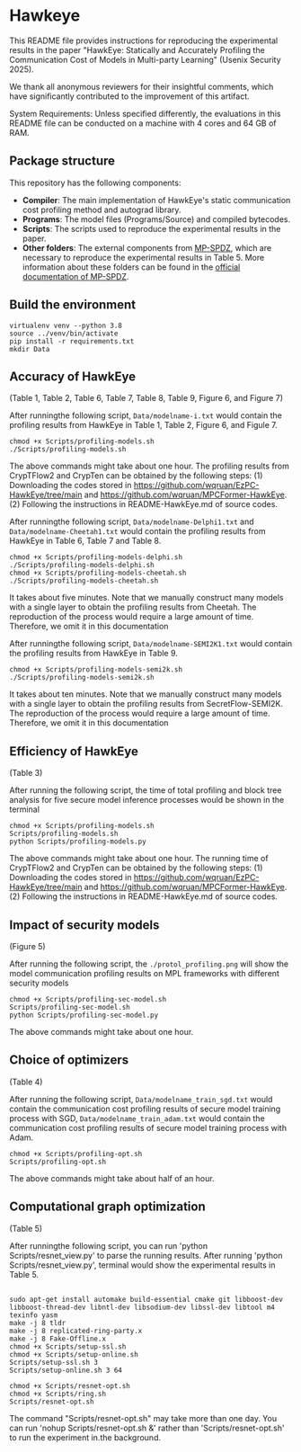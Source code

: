 # Hawkeye

This README file provides instructions for reproducing the experimental results in the paper "HawkEye: Statically and Accurately Profiling the Communication Cost of Models in Multi-party Learning" (Usenix Security 2025).

We thank all anonymous reviewers for their insightful comments, which have significantly contributed to the improvement of this artifact.

System Requirements: Unless specified differently, the evaluations in this README file can be conducted on a machine with 4 cores and 64 GB of RAM.


## Package structure
This repository has the following components:  
- **Compiler**: The main implementation of HawkEye's static communication cost profiling method and autograd library.
- **Programs**: The model files (Programs/Source) and compiled bytecodes.
- **Scripts**: The scripts used to reproduce the experimental results in the paper.
- **Other folders**: The external components from [MP-SPDZ](https://github.com/data61/MP-SPDZ), which are necessary to reproduce the experimental results in Table 5. More information about these folders can be found in the [official documentation of MP-SPDZ](https://mp-spdz.readthedocs.io/en/latest/).

## Build the environment
```
virtualenv venv --python 3.8
source ../venv/bin/activate
pip install -r requirements.txt
mkdir Data
```


## Accuracy of HawkEye 
(Table 1, Table 2, Table 6, Table 7, Table 8, Table 9, Figure 6, and Figure 7)

After runningthe following script, `Data/modelname-i.txt` would contain the profiling results from HawkEye in Table 1, Table 2, Figure 6, and Figule 7.

```
chmod +x Scripts/profiling-models.sh
./Scripts/profiling-models.sh
```
The above commands might take about one hour. The profiling results from CrypTFlow2 and CrypTen can be obtained by the following steps: (1) Downloading the codes stored in https://github.com/wqruan/EzPC-HawkEye/tree/main and https://github.com/wqruan/MPCFormer-HawkEye. (2) Following the instructions in README-HawkEye.md of source codes.

After runningthe following script, `Data/modelname-Delphi1.txt` and `Data/modelname-Cheetah1.txt` would contain the profiling results from HawkEye in Table 6, Table 7 and Table 8.

```
chmod +x Scripts/profiling-models-delphi.sh
./Scripts/profiling-models-delphi.sh
chmod +x Scripts/profiling-models-cheetah.sh
./Scripts/profiling-models-cheetah.sh
```
It takes about five minutes. Note that we manually construct many models with a single layer to obtain the profiling results from Cheetah. The reproduction of the process would require a large amount of time. Therefore, we omit it in this documentation


After runningthe following script, `Data/modelname-SEMI2K1.txt`  would contain the profiling results from HawkEye in Table 9.

```
chmod +x Scripts/profiling-models-semi2k.sh
./Scripts/profiling-models-semi2k.sh
```
It takes about ten minutes. Note that we manually construct many models with a single layer to obtain the profiling results from SecretFlow-SEMI2K. The reproduction of the process would require a large amount of time. Therefore, we omit it in this documentation

## Efficiency of HawkEye 
(Table 3)

After running the following script, the time of total profiling and block tree analysis for five secure model inference processes would be shown in the terminal

```
chmod +x Scripts/profiling-models.sh
Scripts/profiling-models.sh
python Scripts/profiling-models.py
```
The above commands might take about one hour.  The running time of CrypTFlow2 and CrypTen can be obtained by the following steps: (1) Downloading the codes stored in https://github.com/wqruan/EzPC-HawkEye/tree/main and https://github.com/wqruan/MPCFormer-HawkEye. (2) Following the instructions in README-HawkEye.md of source codes.


## Impact of security models
(Figure 5)

After running the following script, the `./protol_profiling.png` will show the model communication profiling results on MPL frameworks with different security models
```
chmod +x Scripts/profiling-sec-model.sh
Scripts/profiling-sec-model.sh
python Scripts/profiling-sec-model.py
```
The above commands might take about one hour.


## Choice of optimizers 
(Table 4)

After running the following script, `Data/modelname_train_sgd.txt` would contain the communication cost profiling results of secure model training process with SGD, `Data/modelname_train_adam.txt` would contain the communication cost profiling results of secure model training process with Adam.
```
chmod +x Scripts/profiling-opt.sh
Scripts/profiling-opt.sh
```
The above commands might take about half of an hour.


## Computational graph optimization
(Table 5)

After runningthe following script, you can run 'python Scripts/resnet_view.py' to parse the running results. After running 'python Scripts/resnet_view.py', terminal would show the experimental results in Table 5.

## 
```
sudo apt-get install automake build-essential cmake git libboost-dev libboost-thread-dev libntl-dev libsodium-dev libssl-dev libtool m4  texinfo yasm
make -j 8 tldr
make -j 8 replicated-ring-party.x
make -j 8 Fake-Offline.x
chmod +x Scripts/setup-ssl.sh 
chmod +x Scripts/setup-online.sh
Scripts/setup-ssl.sh 3
Scripts/setup-online.sh 3 64
```

```
chmod +x Scripts/resnet-opt.sh
chmod +x Scripts/ring.sh
Scripts/resnet-opt.sh
```
The command "Scripts/resnet-opt.sh" may take more than one day. You can run 'nohup Scripts/resnet-opt.sh &' rather than 'Scripts/resnet-opt.sh' to run the experiment in.the background.




